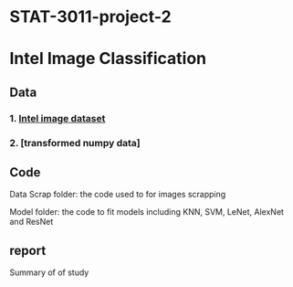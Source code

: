 # STAT-3011-project-2
# Intel Image Classification


## Data
### 1. [Intel image dataset](https://drive.google.com/drive/folders/1d2qrliP_gJa1TB0ReBa58_roT1rHxbI3?usp=sharing) 
### 2. [transformed numpy data]

## Code
Data Scrap folder: the code used to for images scrapping 

Model folder: the code to fit models including KNN, SVM, LeNet, AlexNet and ResNet

## report
Summary of of study
